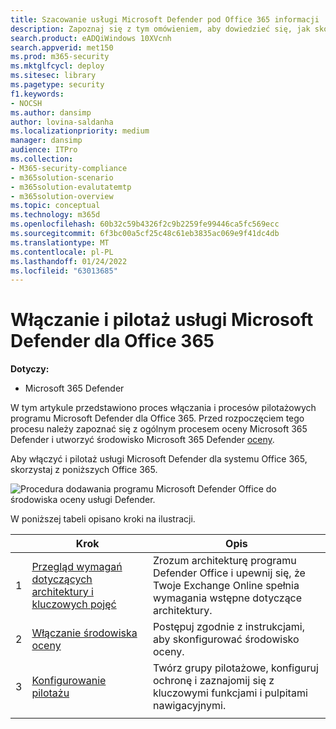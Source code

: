 ```yaml
---
title: Szacowanie usługi Microsoft Defender pod Office 365 informacji
description: Zapoznaj się z tym omówieniem, aby dowiedzieć się, jak skonfigurować pilotaż MDO, w tym wymagania, włączanie lub aktywowanie evalu i konfigurowanie pilotażu.
search.product: eADQiWindows 10XVcnh
search.appverid: met150
ms.prod: m365-security
ms.mktglfcycl: deploy
ms.sitesec: library
ms.pagetype: security
f1.keywords:
- NOCSH
ms.author: dansimp
author: lovina-saldanha
ms.localizationpriority: medium
manager: dansimp
audience: ITPro
ms.collection:
- M365-security-compliance
- m365solution-scenario
- m365solution-evalutatemtp
- m365solution-overview
ms.topic: conceptual
ms.technology: m365d
ms.openlocfilehash: 60b32c59b4326f2c9b2259fe99446ca5fc569ecc
ms.sourcegitcommit: 6f3bc00a5cf25c48c61eb3835ac069e9f41dc4db
ms.translationtype: MT
ms.contentlocale: pl-PL
ms.lasthandoff: 01/24/2022
ms.locfileid: "63013685"
---
```

# <a name="enable-and-pilot-microsoft-defender-for-office-365"></a>Włączanie i pilotaż usługi Microsoft Defender dla Office 365

**Dotyczy:**
- Microsoft 365 Defender

W tym artykule przedstawiono proces włączania i procesów pilotażowych programu Microsoft Defender dla Office 365. Przed rozpoczęciem tego procesu należy zapoznać się z ogólnym procesem oceny Microsoft 365 Defender i utworzyć środowisko [](eval-overview.md) Microsoft 365 Defender [oceny](eval-create-eval-environment.md). 
<br>

Aby włączyć i pilotaż usługi Microsoft Defender dla systemu Office 365, skorzystaj z poniższych Office 365.

![Procedura dodawania programu Microsoft Defender Office do środowiska oceny usługi Defender.](../../media/defender/m365-defender-office-eval-steps.png)

W poniższej tabeli opisano kroki na ilustracji.

| |Krok  |Opis  |
|---------|---------|---------|
|1|[Przegląd wymagań dotyczących architektury i kluczowych pojęć](eval-defender-office-365-architecture.md)    | Zrozum architekturę programu Defender Office i upewnij się, że Twoje Exchange Online spełnia wymagania wstępne dotyczące architektury.       |
|2|[Włączanie środowiska oceny](eval-defender-office-365-enable-eval.md)     |   Postępuj zgodnie z instrukcjami, aby skonfigurować środowisko oceny.      |
|3|[Konfigurowanie pilotażu ](eval-defender-office-365-pilot.md)    |    Twórz grupy pilotażowe, konfiguruj ochronę i zaznajomij się z kluczowymi funkcjami i pulpitami nawigacyjnymi.     |
||||

